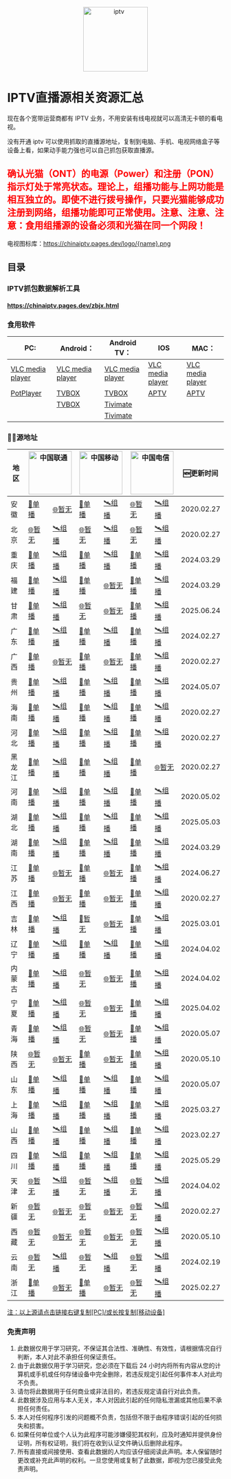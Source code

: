<p align="center"><img src="https://github.com/xisohi/xhysOSC/blob/master/image/IPTV.jpg" alt="iptv" width="auto" height="150"></p>

# IPTV直播源相关资源汇总

现在各个宽带运营商都有 IPTV 业务，不用安装有线电视就可以高清无卡顿的看电视。

没有开通 iptv 可以使用抓取的直播源地址，复制到电脑、手机、电视网络盒子等设备上看，如果动手能力强也可以自己抓包获取直播源。

## <span style="color: red;">确认光猫（ONT）的电源（Power）和注册（PON）指示灯处于常亮状态。理论上，组播功能与上网功能是相互独立的。即使不进行拨号操作，只要光猫能够成功注册到网络，组播功能即可正常使用。注意、注意、注意：食用组播源的设备必须和光猫在同一个网段！</span>

电视图标库：https://chinaiptv.pages.dev/logo/{name}.png

## 目录

### IPTV抓包数据解析工具

####  https://chinaiptv.pages.dev/zbjx.html

### 食用软件

<table>
    <thead>
    <tr>
        <th>PC:</th>
        <th>Android：</th>
        <th>Android TV：</th>
        <th>IOS</th>
        <th>MAC：</th>
    </tr>
    </thead>
    <tbody>
    <!-- 示例行 -->
    <tr>
        <td><a href="https://www.videolan.org/vlc/">VLC media player</a></td>
        <td><a href="https://www.videolan.org/vlc/download-android.html">VLC media player</a></td>
        <td><a href="https://www.videolan.org/vlc/download-android.html">VLC media player</a></td>
        <td><a href="https://www.videolan.org/vlc/download-ios.html">VLC media player</a></td>
        <td><a href="https://www.videolan.org/vlc/download-ios.html">VLC media player</a></td>
    </tr>
    <tr>
        <td><a href="https://potplayer.org/">PotPlayer</a></td>
        <td><a href="https://github.com/o0HalfLife0o/TVBoxOSC/releases">TVBOX</a></td>
        <td><a href="https://github.com/o0HalfLife0o/TVBoxOSC/releases">TVBOX</a></td>
        <td><a href="https://apps.apple.com/cn/app/aptv/id1630403500">APTV</a></td>
        <td><a href="https://apps.apple.com/cn/app/aptv/id1630403500">APTV</a></td>
    </tr>
    <tr>
        <td><a href="https://potplayer.org/"></a></td>
        <td><a href="https://github.com/o0HalfLife0o/TVBoxOSC/releases">TVBOX</a></td>
        <td><a href="https://tivimates.com/download-apk-tivimate-iptv-player/">Tivimate</a></td>
        <td><a href="https://apps.apple.com/cn/app/aptv/id1630403500"></a></td>
        <td><a href="https://apps.apple.com/cn/app/aptv/id1630403500"></a></td>
    </tr>
    <tr>
        <td><a href="https://potplayer.org/"></a></td>
        <td><a href="https://github.com/o0HalfLife0o/TVBoxOSC/releases"></a></td>
        <td><a href="https://tivimates.com/download-apk-tivimate-iptv-player/">Tivimate</a></td>
        <td><a href="https://apps.apple.com/cn/app/aptv/id1630403500"></a></td>
        <td><a href="https://apps.apple.com/cn/app/aptv/id1630403500"></a></td>
    </tr>
    </tbody>
</table>

### 🏄‍♀️源地址

<table>
  <thead>
    <tr>
      <th>地区</th>
      <th colspan="2"><img src="https://chinaiptv.pages.dev/logo/unicom.png" alt="中国联通" width="100"></th>
      <th colspan="2"><img src="https://chinaiptv.pages.dev/logo/mobile.png" alt="中国移动" width="100"></th>
      <th colspan="2"><img src="https://chinaiptv.pages.dev/logo/telecom.png" alt="中国电信" width="100"></th>
      <th>🆕更新时间</th>
    </tr>
  </thead>
  <tbody>
  <tr>
        <td>安徽</td>
        <td><a href="https://chinaiptv.pages.dev/Unicast/anhui/unicom.txt">🔗单播</a></td>
        <td><a href="https://chinaiptv.pages.dev/Multicast/anhui/unicom.txt">🌐暂无</a></td>
        <td><a href="https://chinaiptv.pages.dev/Unicast/anhui/mobile.txt">🔗单播</a></td>
        <td><a href="https://chinaiptv.pages.dev/Multicast/anhui/mobile.txt">🛰️组播</a></td>
        <td><a href="https://chinaiptv.pages.dev/Unicast/anhui/telecom.txt">🌐暂无</a></td>
        <td><a href="https://chinaiptv.pages.dev/Multicast/anhui/telecom.txt">🛰️组播</a></td>
        <td>2020.02.27</td>
    </tr>
    <tr>
        <td>北京</td>
        <td><a href="https://chinaiptv.pages.dev/Multicast/beijing/unicom.txt">🌐暂无</a></td>
        <td><a href="https://chinaiptv.pages.dev/Multicast/beijing/unicom.txt">🛰️组播</a></td>
        <td><a href="https://chinaiptv.pages.dev/Unicast/beijing/mobile.txt">🌐暂无</a></td>
        <td><a href="https://chinaiptv.pages.dev/Multicast/beijing/mobile.txt">🛰️组播</a></td>
        <td><a href="https://chinaiptv.pages.dev/Unicast/beijing/telecom.txt">🌐暂无</a></td>
        <td><a href="https://chinaiptv.pages.dev/Multicast/beijing/telecom.txt">🛰️组播</a></td>
        <td>2020.02.27</td>
    </tr>
    <tr>
        <td>重庆</td>
        <td><a href="https://chinaiptv.pages.dev/Unicast/chongqing/unicom.txt">🔗单播</a></td>
        <td><a href="https://chinaiptv.pages.dev/Multicast/chongqing/unicom.txt">🛰️组播</a></td>
        <td><a href="https://chinaiptv.pages.dev/Unicast/chongqing/mobile.txt">🔗单播</a></td>
        <td><a href="https://chinaiptv.pages.dev/Multicast/chongqing/mobile.txt">🛰️组播</a></td>
        <td><a href="https://chinaiptv.pages.dev/Unicast/chongqing/telecom.txt">🔗单播</a></td>
        <td><a href="https://chinaiptv.pages.dev/Multicast/chongqing/telecom.txt">🛰️组播</a></td>
        <td>2024.03.29</td>
    </tr>
    <tr>
        <td>福建</td>
        <td><a href="https://chinaiptv.pages.dev/Unicast/fujian/unicom.txt">🔗单播</a></td>
        <td><a href="https://chinaiptv.pages.dev/Multicast/fujian/unicom.txt">🛰️组播</a></td>
        <td><a href="https://chinaiptv.pages.dev/Unicast/fujian/mobile.txt">🔗单播</a></td>
         <td><a href="https://chinaiptv.pages.dev/Multicast/fujian/mobile.txt">🌐暂无</a></td>
        <td><a href="https://chinaiptv.pages.dev/Unicast/fujian/telecom.txt">🔗单播</a></td>
        <td><a href="https://chinaiptv.pages.dev/Multicast/fujian/telecom.txt">🛰️组播</a></td>
        <td>2024.03.29</td>
    </tr>
    <tr>
        <td>甘肃</td>
        <td><a href="https://chinaiptv.pages.dev/Unicast/gansu/unicom.txt">🔗单播</a></td>
        <td><a href="https://chinaiptv.pages.dev/Multicast/gansu/unicom.txt">🛰️组播</a></td>
        <td><a href="https://chinaiptv.pages.dev/Unicast/gansu/mobile.txt">🌐暂无</a></td>
        <td><a href="https://chinaiptv.pages.dev/Multicast/gansu/mobile.txt">🌐暂无</a></td>
        <td><a href="https://chinaiptv.pages.dev/Unicast/gansu/telecom.txt">🔗单播</a></td>
        <td><a href="https://chinaiptv.pages.dev/Multicast/gansu/telecom.txt">🛰️组播</a></td>
        <td>2025.06.24</td>
    </tr>
    <tr>
        <td>广东</td>
        <td><a href="https://chinaiptv.pages.dev/Unicast/guangdong/unicom.txt">🔗单播</a></td>
        <td><a href="https://chinaiptv.pages.dev/Multicast/guangdong/unicom.txt">🛰️组播</a></td>
        <td><a href="https://chinaiptv.pages.dev/Unicast/guangdong/mobile.txt">🔗单播</a></td>
        <td><a href="https://chinaiptv.pages.dev/Multicast/guangdong/mobile.txt">🛰️组播</a></td>
        <td><a href="https://chinaiptv.pages.dev/Unicast/guangdong/telecom.txt">🔗单播</a></td>
        <td><a href="https://chinaiptv.pages.dev/Multicast/guangdong/telecom.txt">🛰️组播</a></td>
        <td>2024.02.27</td>
    </tr>
    <tr>
        <td>广西</td>
        <td><a href="https://chinaiptv.pages.dev/Unicast/guangxi/unicom.txt">🔗单播</a></td>
        <td><a href="https://chinaiptv.pages.dev/Multicast/guangxi/unicom.txt">🌐暂无</a></td>
        <td><a href="https://chinaiptv.pages.dev/Unicast/guangxi/mobile.txt">🔗单播</a></td>
        <td><a href="https://chinaiptv.pages.dev/Multicast/guangxi/mobile.txt">🌐暂无</a></td>
        <td><a href="https://chinaiptv.pages.dev/Unicast/guangxi/telecom.txt">🔗单播</a></td>
        <td><a href="https://chinaiptv.pages.dev/Multicast/guangxi/telecom.txt">🛰️组播</a></td>
        <td>2020.02.27</td>
    </tr>
    <tr>
        <td>贵州</td>
        <td><a href="https://chinaiptv.pages.dev/Unicast/guizhou/unicom.txt">🔗单播</a></td>
        <td><a href="https://chinaiptv.pages.dev/Multicast/guizhou/unicom.txt">🛰️组播</a></td>
        <td><a href="https://chinaiptv.pages.dev/Unicast/guizhou/mobile.txt">🔗单播</a></td>
        <td><a href="https://chinaiptv.pages.dev/Multicast/guizhou/mobile.txt">🛰️组播</a></td>
        <td><a href="https://chinaiptv.pages.dev/Unicast/guizhou/telecom.txt">🔗单播</a></td>
        <td><a href="https://chinaiptv.pages.dev/Multicast/guizhou/telecom.txt">🛰️组播</a></td>
        <td>2024.05.07</td>
    </tr>
    <tr>
        <td>海南</td>
        <td><a href="https://chinaiptv.pages.dev/Unicast/hainan/unicom.txt">🔗单播</a></td>
        <td><a href="https://chinaiptv.pages.dev/Multicast/hainan/unicom.txt">🛰️组播</a></td>
        <td><a href="https://chinaiptv.pages.dev/Unicast/hainan/mobile.txt">🔗单播</a></td>
        <td><a href="https://chinaiptv.pages.dev/Multicast/hainan/mobile.txt">🛰️组播</a></td>
        <td><a href="https://chinaiptv.pages.dev/Unicast/hainan/telecom.txt">🔗单播</a></td>
        <td><a href="https://chinaiptv.pages.dev/Multicast/hainan/telecom.txt">🛰️组播</a></td>
        <td>2020.02.27</td>
    </tr>
    <tr>
        <td>河北</td>
        <td><a href="https://chinaiptv.pages.dev/Unicast/hebei/unicom.txt">🔗单播</a></td>
        <td><a href="https://chinaiptv.pages.dev/Multicast/hebei/unicom.txt">🛰️组播</a></td>
        <td><a href="https://chinaiptv.pages.dev/Unicast/hebei/mobile.txt">🔗单播</a></td>
        <td><a href="https://chinaiptv.pages.dev/Multicast/hebei/mobile.txt">🛰️组播</a></td>
        <td><a href="https://chinaiptv.pages.dev/Unicast/hebei/telecom.txt">🔗单播</a></td>
        <td><a href="https://chinaiptv.pages.dev/Multicast/hebei/telecom.txt">🛰️组播</a></td>
        <td>2020.02.27</td>
    </tr>
    <tr>
        <td>黑龙江</td>
        <td><a href="https://chinaiptv.pages.dev/Unicast/heilongjiang/unicom.txt">🔗单播</a></td>
        <td><a href="https://chinaiptv.pages.dev/Multicast/heilongjiang/unicom.txt">🛰️组播</a></td>
        <td><a href="https://chinaiptv.pages.dev/Unicast/heilongjiang/mobile.txt">🔗单播</a></td>
        <td><a href="https://chinaiptv.pages.dev/Multicast/heilongjiang/mobile.txt">🛰️组播</a></td>
        <td><a href="https://chinaiptv.pages.dev/Unicast/heilongjiang/telecom.txt">🔗单播</a></td>
        <td><a href="https://chinaiptv.pages.dev/Multicast/heilongjiang/telecom.txt">🌐暂无</a></td>
        <td>2020.02.27</td>
    </tr>
    <tr>
        <td>河南</td>
        <td><a href="https://chinaiptv.pages.dev/Unicast/henan/unicom.txt">🔗单播</a></td>
        <td><a href="https://chinaiptv.pages.dev/Multicast/henan/unicom.txt">🛰️组播</a></td>
        <td><a href="https://chinaiptv.pages.dev/Unicast/henan/mobile.txt">🔗单播</a></td>
        <td><a href="https://chinaiptv.pages.dev/Multicast/henan/mobile.txt">🛰️组播</a></td>
        <td><a href="https://chinaiptv.pages.dev/Unicast/henan/telecom.txt">🔗单播</a></td>
        <td><a href="https://chinaiptv.pages.dev/Multicast/henan/telecom.txt">🛰️组播</a></td>
        <td>2020.05.02</td>
    </tr>
    <tr>
        <td>湖北</td>
        <td><a href="https://chinaiptv.pages.dev/Unicast/hubei/unicom.txt">🔗单播</a></td>
        <td><a href="https://chinaiptv.pages.dev/Multicast/hubei/unicom.txt">🛰️组播</a></td>
        <td><a href="https://chinaiptv.pages.dev/Unicast/hubei/mobile.txt">🔗单播</a></td>
        <td><a href="https://chinaiptv.pages.dev/Multicast/hubei/mobile.txt">🛰️组播</a></td>
        <td><a href="https://chinaiptv.pages.dev/Unicast/hubei/telecom.txt">🔗单播</a></td>
        <td><a href="https://chinaiptv.pages.dev/Multicast/hubei/telecom.txt">🛰️组播</a></td>
        <td>2025.05.03</td>
    </tr>
    <tr>
        <td>湖南</td>
        <td><a href="https://chinaiptv.pages.dev/Unicast/hunan/unicom.txt">🔗单播</a></td>
        <td><a href="https://chinaiptv.pages.dev/Multicast/hunan/unicom.txt">🛰️组播</a></td>
        <td><a href="https://chinaiptv.pages.dev/Unicast/hunan/mobile.txt">🔗单播</a></td>
        <td><a href="https://chinaiptv.pages.dev/Multicast/hunan/mobile.txt">🛰️组播</a></td>
        <td><a href="https://chinaiptv.pages.dev/Unicast/hunan/telecom.txt">🔗单播</a></td>
        <td><a href="https://chinaiptv.pages.dev/Multicast/hunan/telecom.txt">🛰️组播</a></td>
        <td>2024.03.29</td>
    </tr>
    <tr>
        <td>江苏</td>
        <td><a href="https://chinaiptv.pages.dev/Unicast/jiangsu/unicom.txt">🔗单播</a></td>
        <td><a href="https://chinaiptv.pages.dev/Multicast/jiangsu/unicom.txt">🌐暂无</a></td>
        <td><a href="https://chinaiptv.pages.dev/Unicast/jiangsu/mobile.txt">🔗单播</a></td>
        <td><a href="https://chinaiptv.pages.dev/Multicast/jiangsu/mobile.txt">🌐暂无</a></td>
        <td><a href="https://chinaiptv.pages.dev/Unicast/jiangsu/telecom.txt">🔗单播</a></td>
        <td><a href="https://chinaiptv.pages.dev/Multicast/jiangsu/telecom.txt">🛰️组播</a></td>
        <td>2024.06.27</td>
    </tr>
    <tr>
        <td>江西</td>
        <td><a href="https://chinaiptv.pages.dev/Unicast/jiangxi/unicom.txt">🔗单播</a></td>
        <td><a href="https://chinaiptv.pages.dev/Multicast/jiangxi/unicom.txt">🌐暂无</a></td>
        <td><a href="https://chinaiptv.pages.dev/Unicast/jiangxi/mobile.txt">🔗单播</a></td>
        <td><a href="https://chinaiptv.pages.dev/Multicast/jiangxi/mobile.txt">🌐暂无</a></td>
        <td><a href="https://chinaiptv.pages.dev/Unicast/jiangxi/telecom.txt">🔗单播</a></td>
        <td><a href="https://chinaiptv.pages.dev/Multicast/jiangxi/telecom.txt">🛰️组播</a></td>
        <td>2020.02.27</td>
    </tr>
    <tr>
        <td>吉林</td>
        <td><a href="https://chinaiptv.pages.dev/Unicast/jilin/unicom.txt">🔗单播</a></td>
        <td><a href="https://chinaiptv.pages.dev/Multicast/jilin/unicom.txt">🛰️组播</a></td>
        <td><a href="https://chinaiptv.pages.dev/Unicast/jilin/mobile.txt">🔗暂无</a></td>
        <td><a href="https://chinaiptv.pages.dev/Multicast/jilin/mobile.txt">🌐暂无</a></td>
        <td><a href="https://chinaiptv.pages.dev/Unicast/jilin/telecom.txt">🔗单播</a></td>
        <td><a href="https://chinaiptv.pages.dev/Multicast/jilin/telecom.txt">🛰️组播</a></td>
        <td>2025.03.01</td>
    </tr>
    <tr>
        <td>辽宁</td>
        <td><a href="https://chinaiptv.pages.dev/Unicast/liaoning/unicom.txt">🔗单播</a></td>
        <td><a href="https://chinaiptv.pages.dev/Multicast/liaoning/unicom.txt">🛰️组播</a></td>
        <td><a href="https://chinaiptv.pages.dev/Unicast/liaoning/mobile.txt">🔗单播</a></td>
        <td><a href="https://chinaiptv.pages.dev/Multicast/liaoning/mobile.txt">🛰️组播</a></td>
        <td><a href="https://chinaiptv.pages.dev/Unicast/liaoning/telecom.txt">🔗单播</a></td>
        <td><a href="https://chinaiptv.pages.dev/Multicast/liaoning/telecom.txt">🛰️组播</a></td>
        <td>2024.04.02</td>
    </tr>
    <tr>
        <td>内蒙古</td>
        <td><a href="https://chinaiptv.pages.dev/Unicast/neimenggu/unicom.txt">🔗单播</a></td>
        <td><a href="https://chinaiptv.pages.dev/Multicast/neimenggu/unicom.txt">🛰️组播</a></td>
        <td><a href="https://chinaiptv.pages.dev/Unicast/neimenggu/mobile.txt">🌐暂无</a></td>
        <td><a href="https://chinaiptv.pages.dev/Multicast/neimenggu/mobile.txt">🌐暂无</a></td>
        <td><a href="https://chinaiptv.pages.dev/Unicast/neimenggu/telecom.txt">🔗单播</a></td>
        <td><a href="https://chinaiptv.pages.dev/Multicast/neimenggu/telecom.txt">🛰️组播</a></td>
        <td>2024.04.02</td>
    </tr>
    <tr>
        <td>宁夏</td>
        <td><a href="https://chinaiptv.pages.dev/Unicast/ningxia/unicom.txt">🔗单播</a></td>
        <td><a href="https://chinaiptv.pages.dev/Multicast/ningxia/unicom.txt">🛰️组播</a></td>
        <td><a href="https://chinaiptv.pages.dev/Unicast/ningxia/mobile.txt">🌐暂无</a></td>
        <td><a href="https://chinaiptv.pages.dev/Multicast/ningxia/mobile.txt">🌐暂无</a></td>
        <td><a href="https://chinaiptv.pages.dev/Unicast/ningxia/telecom.txt">🔗单播</a></td>
        <td><a href="https://chinaiptv.pages.dev/Multicast/ningxia/telecom.txt">🛰️组播</a></td>
        <td>2025.04.02</td>
    </tr>
    <tr>
        <td>青海</td>
        <td><a href="https://chinaiptv.pages.dev/Unicast/qinghai/unicom.txt">🔗单播</a></td>
        <td><a href="https://chinaiptv.pages.dev/Multicast/qinghai/unicom.txt">🛰️组播</a></td>
        <td><a href="https://chinaiptv.pages.dev/Unicast/qinghai/mobile.txt">🌐暂无</a></td>
        <td><a href="https://chinaiptv.pages.dev/Multicast/qinghai/mobile.txt">🌐暂无</a></td>
        <td><a href="https://chinaiptv.pages.dev/Unicast/qinghai/telecom.txt">🔗单播</a></td>
        <td><a href="https://chinaiptv.pages.dev/Multicast/qinghai/telecom.txt">🛰️组播</a></td>
        <td>2020.05.07</td>
    </tr>
    <tr>
        <td>陕西</td>
        <td><a href="https://chinaiptv.pages.dev/Unicast/shan3xi/unicom.txt">🌐暂无</a></td>
        <td><a href="https://chinaiptv.pages.dev/Multicast/shan3xi/unicom.txt">🌐暂无</a></td>
        <td><a href="https://chinaiptv.pages.dev/Unicast/shan3xi/mobile.txt">🔗单播</a></td>
        <td><a href="https://chinaiptv.pages.dev/Multicast/shan3xi/mobile.txt">🌐暂无</a></td>
        <td><a href="https://chinaiptv.pages.dev/Unicast/shan3xi/telecom.txt">🔗单播</a></td>
        <td><a href="https://chinaiptv.pages.dev/Multicast/shan3xi/telecom.txt">🛰️组播</a></td>
        <td>2020.05.10</td>
    </tr>
    <tr>
        <td>山东</td>
        <td><a href="https://chinaiptv.pages.dev/Unicast/shandong/unicom.txt">🔗单播</a></td>
        <td><a href="https://chinaiptv.pages.dev/Multicast/shandong/unicom.txt">🛰️组播</a></td>
        <td><a href="https://chinaiptv.pages.dev/Unicast/shandong/mobile.txt">🔗单播</a></td>
        <td><a href="https://chinaiptv.pages.dev/Multicast/shandong/mobile.txt">🛰️组播</a></td>
        <td><a href="https://chinaiptv.pages.dev/Unicast/shandong/telecom.txt">🔗单播</a></td>
        <td><a href="https://chinaiptv.pages.dev/Multicast/shandong/telecom.txt">🛰️组播</a></td>
        <td>2020.05.07</td>
    </tr>
    <tr>
        <td>上海</td>
        <td><a href="https://chinaiptv.pages.dev/Unicast/shanghai/unicom.txt">🔗单播</a></td>
        <td><a href="https://chinaiptv.pages.dev/Multicast/shanghai/unicom.txt">🛰️组播</a></td>
        <td><a href="https://chinaiptv.pages.dev/Unicast/shanghai/mobile.txt">🔗单播</a></td>
        <td><a href="https://chinaiptv.pages.dev/Multicast/shanghai/mobile.txt">🛰️组播</a></td>
        <td><a href="https://chinaiptv.pages.dev/Unicast/shanghai/telecom.txt">🔗单播</a></td>
        <td><a href="https://chinaiptv.pages.dev/Multicast/shanghai/telecom.txt">🛰️组播</a></td>
        <td>2025.03.27</td>
    </tr>
    <tr>
        <td>山西</td>
        <td><a href="https://chinaiptv.pages.dev/Unicast/shanxi/unicom.txt">🔗单播</a></td>
        <td><a href="https://chinaiptv.pages.dev/Multicast/shanxi/unicom.txt">🛰️组播</a></td>
        <td><a href="https://chinaiptv.pages.dev/Unicast/shanxi/mobile.txt">🔗单播</a></td>
        <td><a href="https://chinaiptv.pages.dev/Multicast/shanxi/mobile.txt">🛰️组播</a></td>
        <td><a href="https://chinaiptv.pages.dev/Unicast/shanxi/telecom.txt">🔗单播</a></td>
        <td><a href="https://chinaiptv.pages.dev/Multicast/shanxi/telecom.txt">🛰️组播</a></td>
        <td>2023.02.27</td>
    </tr>
    <tr>
        <td>四川</td>
        <td><a href="https://chinaiptv.pages.dev/Unicast/sichuan/unicom.txt">🔗单播</a></td>
        <td><a href="https://chinaiptv.pages.dev/Multicast/sichuan/unicom.txt">🛰️组播</a></td>
        <td><a href="https://chinaiptv.pages.dev/Unicast/sichuan/mobile.txt">🔗单播</a></td>
        <td><a href="https://chinaiptv.pages.dev/Multicast/sichuan/mobile.txt">🛰️组播</a></td>
        <td><a href="https://chinaiptv.pages.dev/Unicast/sichuan/telecom.txt">🔗单播</a></td>
        <td><a href="https://chinaiptv.pages.dev/Multicast/sichuan/telecom.txt">🛰️组播</a></td>
        <td>2025.05.29</td>
    </tr>
    <tr>
        <td>天津</td>
        <td><a href="https://chinaiptv.pages.dev/Unicast/tianjin/unicom.txt">🌐暂无</a></td>
        <td><a href="https://chinaiptv.pages.dev/Multicast/tianjin/unicom.txt">🛰️组播</a></td>
        <td><a href="https://chinaiptv.pages.dev/Unicast/tianjin/mobile.txt">🌐暂无</a></td>
        <td><a href="https://chinaiptv.pages.dev/Multicast/tianjin/mobile.txt">🛰️组播</a></td>
        <td><a href="https://chinaiptv.pages.dev/Unicast/tianjin/telecom.txt">🌐暂无</a></td>
        <td><a href="https://chinaiptv.pages.dev/Multicast/tianjin/telecom.txt">🛰️组播</a></td>
        <td>2024.04.02</td>
    </tr>
    <tr>
        <td>新疆</td>
        <td><a href="https://chinaiptv.pages.dev/Unicast/xinjiang/unicom.txt">🌐暂无</a></td>
        <td><a href="https://chinaiptv.pages.dev/Multicast/xinjiang/unicom.txt">🌐暂无</a></td>
        <td><a href="https://chinaiptv.pages.dev/Unicast/xinjiang/mobile.txt">🌐暂无</a></td>
        <td><a href="https://chinaiptv.pages.dev/Multicast/xinjiang/mobile.txt">🌐暂无</a></td>
        <td><a href="https://chinaiptv.pages.dev/Unicast/xinjiang/telecom.txt">🌐暂无</a></td>
        <td><a href="https://chinaiptv.pages.dev/Multicast/xinjiang/telecom.txt">🛰️组播</a></td>
        <td>2020.02.27</td>
    </tr>
    <tr>
        <td>西藏</td>
        <td><a href="https://chinaiptv.pages.dev/Unicast/xizang/unicom.txt">🌐暂无</a></td>
        <td><a href="https://chinaiptv.pages.dev/Multicast/xizang/unicom.txt">🌐暂无</a></td>
        <td><a href="https://chinaiptv.pages.dev/Unicast/xizang/mobile.txt">🌐暂无</a></td>
        <td><a href="https://chinaiptv.pages.dev/Multicast/xizang/mobile.txt">🌐暂无</a></td>
        <td><a href="https://chinaiptv.pages.dev/Unicast/xizang/telecom.txt">🌐暂无</a></td>
        <td><a href="https://chinaiptv.pages.dev/Multicast/xizang/telecom.txt">🛰️组播</a></td>
        <td>2020.05.10</td>
    </tr>
    <tr>
        <td>云南</td>
        <td><a href="https://chinaiptv.pages.dev/Unicast/yunnan/unicom.txt">🌐暂无</a></td>
        <td><a href="https://chinaiptv.pages.dev/Multicast/yunnan/unicom.txt">🛰️组播</a></td>
        <td><a href="https://chinaiptv.pages.dev/Unicast/yunnan/mobile.txt">🌐暂无</a></td>
        <td><a href="https://chinaiptv.pages.dev/Multicast/yunnan/mobile.txt">🛰️组播</a></td>
        <td><a href="https://chinaiptv.pages.dev/Unicast/yunnan/telecom.txt">🌐暂无</a></td>
        <td><a href="https://chinaiptv.pages.dev/Multicast/yunnan/telecom.txt">🛰️组播</a></td>
        <td>2024.02.19</td>
    </tr>
    <tr>
        <td>浙江</td>
        <td><a href="https://chinaiptv.pages.dev/Unicast/zhejiang/unicom.txt">🔗单播</a></td>
        <td><a href="https://chinaiptv.pages.dev/Multicast/zhejiang/unicom.txt">🌐暂无</a></td>
        <td><a href="https://chinaiptv.pages.dev/Unicast/zhejiang/mobile.txt">🔗单播</a></td>
        <td><a href="https://chinaiptv.pages.dev/Multicast/zhejiang/mobile.txt">🌐暂无</a></td>
        <td><a href="https://chinaiptv.pages.dev/Unicast/zhejiang/telecom.txt">🌐暂无</a></td>
        <td><a href="https://chinaiptv.pages.dev/Multicast/zhejiang/telecom.txt">🛰️组播</a></td>
        <td>2025.02.27</td>
    </tr>
    </tbody>
</table>

<u>注：以上源请点击链接右键复制[PC]/或长按复制[移动设备]</u>

### 免责声明
1. 此数据仅用于学习研究，不保证其合法性、准确性、有效性，请根据情况自行判断，本人对此不承担任何保证责任。
2. 由于此数据仅用于学习研究，您必须在下载后 24 小时内将所有内容从您的计算机或手机或任何存储设备中完全删除，若违反规定引起任何事件本人对此均不负责。
3. 请勿将此数据用于任何商业或非法目的，若违反规定请自行对此负责。
4. 此数据涉及应用与本人无关，本人对因此引起的任何隐私泄漏或其他后果不承担任何责任。
5. 本人对任何程序引发的问题概不负责，包括但不限于由程序错误引起的任何损失和损害。
6. 如果任何单位或个人认为此程序可能涉嫌侵犯其权利，应及时通知并提供身份证明，所有权证明，我们将在收到认证文件确认后删除此程序。
7. 所有直接或间接使用、查看此数据的人均应该仔细阅读此声明。本人保留随时更改或补充此声明的权利。一旦您使用或复制了此数据，即视为您已接受此免责声明。


